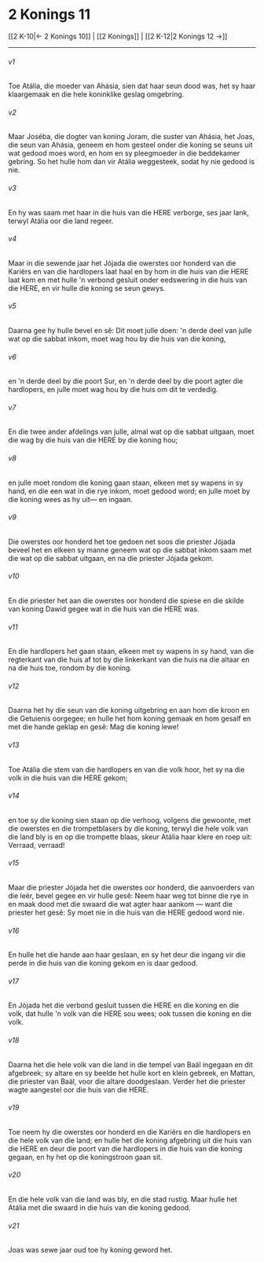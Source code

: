 # 2 Konings 11

[[2 K-10|← 2 Konings 10]] | [[2 Konings]] | [[2 K-12|2 Konings 12 →]]
***

###### v1
Toe Atália, die moeder van Ahásia, sien dat haar seun dood was, het sy haar klaargemaak en die hele koninklike geslag omgebring. 
###### v2
Maar Joséba, die dogter van koning Joram, die suster van Ahásia, het Joas, die seun van Ahásia, geneem en hom gesteel onder die koning se seuns uit wat gedood moes word, en hom en sy pleegmoeder in die beddekamer gebring. So het hulle hom dan vir Atália weggesteek, sodat hy nie gedood is nie. 
###### v3
En hy was saam met haar in die huis van die HERE verborge, ses jaar lank, terwyl Atália oor die land regeer. 
###### v4
Maar in die sewende jaar het Jójada die owerstes oor honderd van die Kariërs en van die hardlopers laat haal en by hom in die huis van die HERE laat kom en met hulle 'n verbond gesluit onder eedswering in die huis van die HERE, en vir hulle die koning se seun gewys. 
###### v5
Daarna gee hy hulle bevel en sê: Dit moet julle doen: 'n derde deel van julle wat op die sabbat inkom, moet wag hou by die huis van die koning, 
###### v6
en 'n derde deel by die poort Sur, en 'n derde deel by die poort agter die hardlopers, en julle moet wag hou by die huis om dit te verdedig. 
###### v7
En die twee ander afdelings van julle, almal wat op die sabbat uitgaan, moet die wag by die huis van die HERE by die koning hou; 
###### v8
en julle moet rondom die koning gaan staan, elkeen met sy wapens in sy hand, en die een wat in die rye inkom, moet gedood word; en julle moet by die koning wees as hy uit— en ingaan. 
###### v9
Die owerstes oor honderd het toe gedoen net soos die priester Jójada beveel het en elkeen sy manne geneem wat op die sabbat inkom saam met die wat op die sabbat uitgaan, en na die priester Jójada gekom. 
###### v10
En die priester het aan die owerstes oor honderd die spiese en die skilde van koning Dawid gegee wat in die huis van die HERE was. 
###### v11
En die hardlopers het gaan staan, elkeen met sy wapens in sy hand, van die regterkant van die huis af tot by die linkerkant van die huis na die altaar en na die huis toe, rondom by die koning. 
###### v12
Daarna het hy die seun van die koning uitgebring en aan hom die kroon en die Getuienis oorgegee; en hulle het hom koning gemaak en hom gesalf en met die hande geklap en gesê: Mag die koning lewe! 
###### v13
Toe Atália die stem van die hardlopers en van die volk hoor, het sy na die volk in die huis van die HERE gekom; 
###### v14
en toe sy die koning sien staan op die verhoog, volgens die gewoonte, met die owerstes en die trompetblasers by die koning, terwyl die hele volk van die land bly is en op die trompette blaas, skeur Atália haar klere en roep uit: Verraad, verraad! 
###### v15
Maar die priester Jójada het die owerstes oor honderd, die aanvoerders van die leër, bevel gegee en vir hulle gesê: Neem haar weg tot binne die rye in en maak dood met die swaard die wat agter haar aankom — want die priester het gesê: Sy moet nie in die huis van die HERE gedood word nie. 
###### v16
En hulle het die hande aan haar geslaan, en sy het deur die ingang vir die perde in die huis van die koning gekom en is daar gedood. 
###### v17
En Jójada het die verbond gesluit tussen die HERE en die koning en die volk, dat hulle 'n volk van die HERE sou wees; ook tussen die koning en die volk. 
###### v18
Daarna het die hele volk van die land in die tempel van Baäl ingegaan en dit afgebreek; sy altare en sy beelde het hulle kort en klein gebreek, en Mattan, die priester van Baäl, voor die altare doodgeslaan. Verder het die priester wagte aangestel oor die huis van die HERE. 
###### v19
Toe neem hy die owerstes oor honderd en die Kariërs en die hardlopers en die hele volk van die land; en hulle het die koning afgebring uit die huis van die HERE en deur die poort van die hardlopers in die huis van die koning gegaan, en hy het op die koningstroon gaan sit. 
###### v20
En die hele volk van die land was bly, en die stad rustig. Maar hulle het Atália met die swaard in die huis van die koning gedood. 
###### v21
Joas was sewe jaar oud toe hy koning geword het. 
